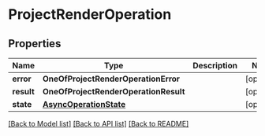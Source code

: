 # ProjectRenderOperation

## Properties
Name | Type | Description | Notes
------------ | ------------- | ------------- | -------------
**error** | **OneOfProjectRenderOperationError** |  | [optional] 
**result** | **OneOfProjectRenderOperationResult** |  | [optional] 
**state** | [**AsyncOperationState**](AsyncOperationState.md) |  | [optional] 

[[Back to Model list]](../README.md#documentation-for-models) [[Back to API list]](../README.md#documentation-for-api-endpoints) [[Back to README]](../README.md)

